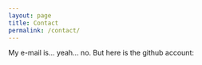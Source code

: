 ```yaml
---
layout: page
title: Contact
permalink: /contact/
---
```


My e-mail is... yeah... no.
But here is the github account: <a href=" https://github.com/electro-swing">
  
